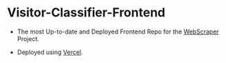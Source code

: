 # Visitor-Classifier-Frontend

- The most Up-to-date and Deployed Frontend Repo for the [WebScraper](https://github.com/behi22/WebScraper) Project.

- Deployed using [Vercel](https://vercel.com).
